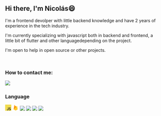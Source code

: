 ## Hi there, I'm Nicolás😄

I'm a frontend devolper with little backend knowledge and have 2 years of experience in the tech industry.

I'm currently specializing with javascript both in backend and frontend, a little bit of flutter and 
other languagedepending on the project.

I'm open to help in open source or other projects.

<br />

### How to contact me:

<a href="https://www.linkedin.com/in/nicolas-4torres/">
<code><img height="30" src="https://icongr.am/devicon/linkedin-original.svg?size=128&color=currentColor"></code>
</a>

<br />

### Language
<code><img height="20" src="https://raw.githubusercontent.com/github/explore/80688e429a7d4ef2fca1e82350fe8e3517d3494d/topics/javascript/javascript.png"></code>
<code><img height="20" src="https://raw.githubusercontent.com/github/explore/80688e429a7d4ef2fca1e82350fe8e3517d3494d/topics/firebase/firebase.png"></code>
<code><img height="20" src="https://avatars.githubusercontent.com/u/14101776?s=48&v=4"></code>
<code><img height="20" src="https://icongr.am/devicon/nodejs-original.svg?size=128&color=currentColor"></code>
<code><img height="20" src="https://icongr.am/devicon/git-original.svg?size=128&color=currentColor"></code>
<code><img height="20" src="https://icongr.am/simple/fedora.svg?size=128&color=174b82&colored=false"></code>

